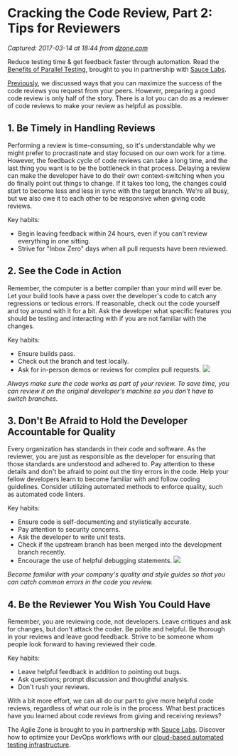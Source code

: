 # Cracking the Code Review, Part 2: Tips for Reviewers

_Captured: 2017-03-14 at 18:44 from [dzone.com](https://dzone.com/articles/cracking-the-code-review-part-2-tips-for-reviewers?edition=283881&utm_source=Daily%20Digest&utm_medium=email&utm_campaign=dd%202017-03-14)_

Reduce testing time & get feedback faster through automation. Read the [Benefits of Parallel Testing](https://dzone.com/go?i=124039&u=http%3A%2F%2Finfo.saucelabs.com%2Fpaper-benefits-of-parallel-testing.html%3Futm_campaign%3Dparalleltestingwp%26utm_medium%3Dtextlink%26utm_source%3Ddzone-agile), brought to you in partnership with [Sauce Labs](https://dzone.com/go?i=124039&u=http%3A%2F%2Finfo.saucelabs.com%2Fpaper-benefits-of-parallel-testing.html%3Futm_campaign%3Dparalleltestingwp%26utm_medium%3Dtextlink%26utm_source%3Ddzone-agile).

[Previously](https://www.lucidchart.com/techblog/2017/02/08/cracking-the-code-review-part-1-preparing-your-code-review/), we discussed ways that you can maximize the success of the code reviews you request from your peers. However, preparing a good code review is only half of the story. There is a lot you can do as a reviewer of code reviews to make your review as helpful as possible.

## 1\. Be Timely in Handling Reviews

Performing a review is time-consuming, so it's understandable why we might prefer to procrastinate and stay focused on our own work for a time. However, the feedback cycle of code reviews can take a long time, and the last thing you want is to be the bottleneck in that process. Delaying a review can make the developer have to do their own context-switching when you do finally point out things to change. If it takes too long, the changes could start to become less and less in sync with the target branch. We're all busy, but we also owe it to each other to be responsive when giving code reviews.

Key habits:

  * Begin leaving feedback within 24 hours, even if you can't review everything in one sitting.
  * Strive for "Inbox Zero" days when all pull requests have been reviewed.

## 2\. See the Code in Action

Remember, the computer is a better compiler than your mind will ever be. Let your build tools have a pass over the developer's code to catch any regressions or tedious errors. If reasonable, check out the code yourself and toy around with it for a bit. Ask the developer what specific features you should be testing and interacting with if you are not familiar with the changes.

Key habits:

  * Ensure builds pass.
  * Check out the branch and test locally.
  * Ask for in-person demos or reviews for complex pull requests.
![](https://d2slcw3kip6qmk.cloudfront.net/marketing/blogs/chart/image01.jpg)

_Always make sure the code works as part of your review. To save time, you can review it on the original developer's machine so you don't have to switch branches._

## 3\. Don't Be Afraid to Hold the Developer Accountable for Quality

Every organization has standards in their code and software. As the reviewer, you are just as responsible as the developer for ensuring that those standards are understood and adhered to. Pay attention to these details and don't be afraid to point out the tiny errors in the code. Help your fellow developers learn to become familiar with and follow coding guidelines. Consider utilizing automated methods to enforce quality, such as automated code linters.

Key habits:

  * Ensure code is self-documenting and stylistically accurate.
  * Pay attention to security concerns.
  * Ask the developer to write unit tests.
  * Check if the upstream branch has been merged into the development branch recently.
  * Encourage the use of helpful debugging statements.
![](https://d2slcw3kip6qmk.cloudfront.net/marketing/blogs/chart/image00.jpg)

_Become familiar with your company's quality and style guides so that you can catch common errors in the code you review._

## 4\. Be the Reviewer You Wish You Could Have

Remember, you are reviewing code, not developers. Leave critiques and ask for changes, but don't attack the coder. Be polite and helpful. Be thorough in your reviews and leave good feedback. Strive to be someone whom people look forward to having reviewed their code.

Key habits:

  * Leave helpful feedback in addition to pointing out bugs.
  * Ask questions; prompt discussion and thoughtful analysis.
  * Don't rush your reviews.

With a bit more effort, we can all do our part to give more helpful code reviews, regardless of what our role is in the process. What best practices have you learned about code reviews from giving and receiving reviews?

The Agile Zone is brought to you in partnership with [Sauce Labs](https://dzone.com/go?i=121022&u=http%3A%2F%2Finfo.saucelabs.com%2FHow-to-Get-the-Most-out-of-CICD-Workflow.html%3Futm_campaign%3Ddevops%2Bwp%26utm_medium%3Dtextlink%26utm_source%3Ddzone-agile). Discover how to optimize your DevOps workflows with our [cloud-based automated testing infrastructure](https://dzone.com/go?i=121022&u=http%3A%2F%2Finfo.saucelabs.com%2FHow-to-Get-the-Most-out-of-CICD-Workflow.html%3Futm_campaign%3Ddevops%2Bwp%26utm_medium%3Dtextlink%26utm_source%3Ddzone-agile).
